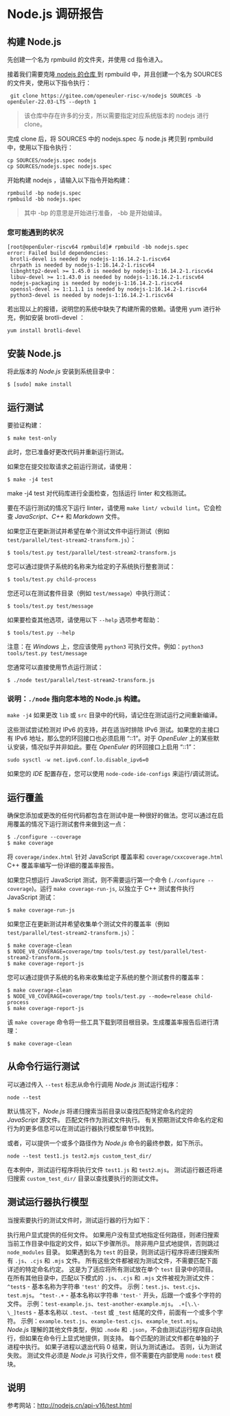 # Node.js 调研报告

## 构建 Node.js

先创建一个名为 rpmbuild 的文件夹，并使用 cd 指令进入。

接着我们需要克隆[ nodejs 的仓库 ](https://gitee.com/openeuler-risc-v/nodejs)到 rpmbuild 中，并且创建一个名为 SOURCES 的文件夹，使用以下指令执行：

```
 git clone https://gitee.com/openeuler-risc-v/nodejs SOURCES -b openEuler-22.03-LTS --depth 1
```

> 该仓库中存在许多的分支，所以需要指定对应系统版本的 nodejs 进行 clone。

完成 clone 后，将 SOURCES 中的 nodejs.spec 与 node.js 拷贝到 rpmbuild 中，使用以下指令执行：

```
cp SOURCES/nodejs.spec nodejs
cp SOURCES/nodejs.spec nodejs.spec
```

开始构建 nodejs ，请输入以下指令开始构建：

```
rpmbuild -bp nodejs.spec
rpmbuild -bb nodejs.spec
```

> 其中 -bp 的意思是开始进行准备， -bb 是开始编译。

### 您可能遇到的状况

```
[root@openEuler-riscv64 rpmbuild]# rpmbuild -bb nodejs.spec
error: Failed build dependencies:
 brotli-devel is needed by nodejs-1:16.14.2-1.riscv64
 chrpath is needed by nodejs-1:16.14.2-1.riscv64
 libnghttp2-devel >= 1.45.0 is needed by nodejs-1:16.14.2-1.riscv64
 libuv-devel >= 1:1.43.0 is needed by nodejs-1:16.14.2-1.riscv64
 nodejs-packaging is needed by nodejs-1:16.14.2-1.riscv64
 openssl-devel >= 1:1.1.1 is needed by nodejs-1:16.14.2-1.riscv64
 python3-devel is needed by nodejs-1:16.14.2-1.riscv64
```

若出现以上的报错，说明您的系统中缺失了构建所需的依赖。请使用 yum 进行补充，例如安装 brotli-devel ：

```
yum install brotli-devel
```

## 安装 Node.js

将此版本的 *Node.js* 安装到系统目录中：

```shell
$ [sudo] make install
```

## 运行测试

要验证构建：

```shell
$ make test-only
```

此时，您已准备好更改代码并重新运行测试。

如果您在提交拉取请求之前运行测试，请使用：

```shell
$ make -j4 test
```

make -j4 test 对代码库进行全面检查，包括运行 linter 和文档测试。

要在不运行测试的情况下运行 linter，请使用 `make lint/ vcbuild lint`。它会检查 *JavaScript*、*C++* 和 *Markdown* 文件。

如果您正在更新测试并希望在单个测试文件中运行测试（例如 `test/parallel/test-stream2-transform.js`）：

```shell
$ tools/test.py test/parallel/test-stream2-transform.js
```

您可以通过提供子系统的名称来为给定的子系统执行整套测试：

```shell
$ tools/test.py child-process
```

您还可以在测试套件目录（例如 `test/message`）中执行测试：

```shell
$ tools/test.py test/message
```

如果要检查其他选项，请使用以下 `--help` 选项参考帮助：

```shell
$ tools/test.py --help
```

注意：在 *Windows* 上，您应该使用 `python3` 可执行文件。例如：`python3 tools/test.py test/message`

您通常可以直接使用节点运行测试：

```shell
$ ./node test/parallel/test-stream2-transform.js
```

### 说明：`./node` 指向您本地的 Node.js 构建。

`make -j4` 如果更改 `lib` 或 `src` 目录中的代码，请记住在测试运行之间重新编译。

这些测试尝试检测对 IPv6 的支持，并在适当时排除 IPv6 测试。如果您的主接口有 IPv6 地址，那么您的环回接口也必须启用 “::1”。对于 *OpenEuler* 上的某些默认安装，情况似乎并非如此。要在 *OpenEuler* 的环回接口上启用 “::1”：

```shell
sudo sysctl -w net.ipv6.conf.lo.disable_ipv6=0
```

如果您的 *IDE* 配置存在，您可以使用 `node-code-ide-configs` 来运行/调试测试。

## 运行覆盖

确保您添加或更改的任何代码都包含在测试中是一种很好的做法。您可以通过在启用覆盖的情况下运行测试套件来做到这一点：

```shell
$ ./configure --coverage
$ make coverage
```

将 `coverage/index.html` 针对 JavaScript 覆盖率和 `coverage/cxxcoverage.html` C++ 覆盖率编写一份详细的覆盖率报告。

如果您只想运行 JavaScript 测试，则不需要运行第一个命令 (`./configure --coverage`)。运行 `make coverage-run-js`, 以独立于 C++ 测试套件执行 JavaScript 测试：

```shell
$ make coverage-run-js
```

如果您正在更新测试并希望收集单个测试文件的覆盖率（例如 `test/parallel/test-stream2-transform.js`）：

```shell
$ make coverage-clean
$ NODE_V8_COVERAGE=coverage/tmp tools/test.py test/parallel/test-stream2-transform.js
$ make coverage-report-js
```

您可以通过提供子系统的名称来收集给定子系统的整个测试套件的覆盖率：

```shell
$ make coverage-clean
$ NODE_V8_COVERAGE=coverage/tmp tools/test.py --mode=release child-process
$ make coverage-report-js
```

该 `make coverage` 命令将一些工具下载到项目根目录。生成覆盖率报告后进行清理：

```shell
$ make coverage-clean
```

## 从命令行运行测试

可以通过传入 `--test` 标志从命令行调用 *Node.js* 测试运行程序：

```shell
node --test
```

默认情况下，*Node.js* 将递归搜索当前目录以查找匹配特定命名约定的 *JavaScript* 源文件。 匹配文件作为测试文件执行。 有关预期测试文件命名约定和行为的更多信息可以在测试运行器执行模型章节中找到。

或者，可以提供一个或多个路径作为 *Node.js* 命令的最终参数，如下所示。

```shell
node --test test1.js test2.mjs custom_test_dir/
```

在本例中，测试运行程序将执行文件 `test1.js` 和 `test2.mjs`。 测试运行器还将递归搜索 `custom_test_dir/` 目录以查找要执行的测试文件。

## 测试运行器执行模型

当搜索要执行的测试文件时，测试运行器的行为如下：

执行用户显式提供的任何文件。
如果用户没有显式地指定任何路径，则递归搜索当前工作目录中指定的文件，如以下步骤所示。
除非用户显式地提供，否则跳过 `node_modules` 目录。
如果遇到名为 `test` 的目录，则测试运行程序将递归搜索所有 `.js`、`.cjs` 和 `.mjs` 文件。 所有这些文件都被视为测试文件，不需要匹配下面详述的特定命名约定。 这是为了适应将所有测试放在单个 `test` 目录中的项目。
在所有其他目录中，匹配以下模式的 `.js`、`.cjs` 和 `.mjs` 文件被视为测试文件：
`^test$` - 基本名称为字符串 `'test'` 的文件。 示例：`test.js`、`test.cjs`、`test.mjs`。
`^test-.+` - 基本名称以字符串 `'test-'` 开头，后跟一个或多个字符的文件。 示例：`test-example.js`、`test-another-example.mjs`。
`.+[\.\-\_]test$` - 基本名称以 `.test`、`-test` 或 `_test` 结尾的文件，前面有一个或多个字符。 示例：`example.test.js`、`example-test.cjs`、`example_test.mjs`。
*Node.js* 理解的其他文件类型，例如 `.node` 和 `.json`，不会由测试运行程序自动执行，但如果在命令行上显式地提供，则支持。
每个匹配的测试文件都在单独的子进程中执行。 如果子进程以退出代码 0 结束，则认为测试通过。 否则，认为测试失败。 测试文件必须是 *Node.js* 可执行文件，但不需要在内部使用 `node:test` 模块。

## 说明

参考网站：http://nodejs.cn/api-v16/test.html

